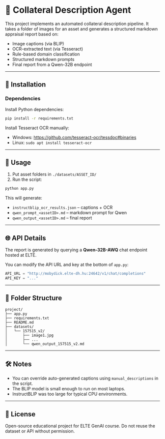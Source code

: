 # 🧾 Collateral Description Agent

This project implements an automated collateral description pipeline. It takes a folder of images for an asset and generates a structured markdown appraisal report based on:
- Image captions (via BLIP)
- OCR-extracted text (via Tesseract)
- Rule-based domain classification
- Structured markdown prompts
- Final report from a Qwen-32B endpoint

---

## 🔧 Installation

### Dependencies
Install Python dependencies:

```bash
pip install -r requirements.txt
```

Install Tesseract OCR manually:
- Windows: https://github.com/tesseract-ocr/tessdoc#binaries
- Linux: `sudo apt install tesseract-ocr`

---

## 🚀 Usage

1. Put asset folders in `./datasets/ASSET_ID/`
2. Run the script:

```bash
python app.py
```

This will generate:
- `instructblip_ocr_results.json` – captions + OCR
- `qwen_prompt_<assetID>.md` – markdown prompt for Qwen
- `qwen_output_<assetID>.md` – final report

---

## 🌐 API Details

The report is generated by querying a **Qwen-32B-AWQ** chat endpoint hosted at ELTE.

You can modify the API URL and key at the bottom of `app.py`:
```python
API_URL = "http://mobydick.elte-dh.hu:24642/v1/chat/completions"
API_KEY = "..."
```

---

## 📁 Folder Structure

```
project/
├── app.py
├── requirements.txt
├── README.md
├── datasets/
│   └── 157515_v2/
│       ├── image1.jpg
│       ├── ...
│       └── qwen_output_157515_v2.md
```

---

## 🛠️ Notes

- You can override auto-generated captions using `manual_descriptions` in the script.
- The BLIP model is small enough to run on most laptops.
- InstructBLIP was too large for typical CPU environments.

---

## 📃 License

Open-source educational project for ELTE GenAI course. Do not reuse the dataset or API without permission.
